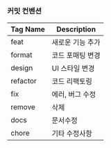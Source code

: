 ### 커밋 컨벤션

| Tag Name | Description      |
| -------- | ---------------- |
| feat     | 새로운 기능 추가 |
| format   | 코드 포매팅 변경 |
| design   | UI 스타일 변경   |
| refactor | 코드 리팩토링    |
| fix      | 에러, 버그 수정  |
| remove   | 삭제             |
| docs     | 문서수정         |
| chore    | 기타 수정사항    |
